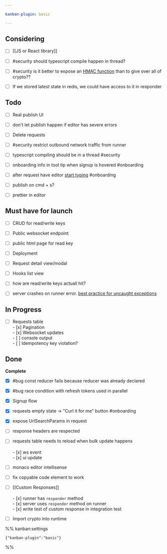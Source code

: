 ```yaml
---

kanban-plugin: basic

---
```


## Considering

- [ ] [[JS or React library]]
- [ ] #security should typescript compile happen in thread?
- [ ] #security is it better to expose an [HMAC function](https://gist.github.com/stigok/57d075c1cf2a609cb758898c0b202428?permalink_comment_id=4052765#gistcomment-4052765) than to give over all of crypto??
- [ ] If we stored latest state in redis, we could have access to it in responder


## Todo

- [ ] Real publish UI
- [ ] don't let publish happen if editor has severe errors
- [ ] Delete requests
- [ ] #security restrict outbound network traffic from runner
- [ ] typescript compiling should be in a thread #security
- [ ] onboarding info in tool tip when signup is hovered #onboarding
- [ ] after request have editor [start typing](https://github.com/convergencelabs/monaco-collab-ext) #onboarding
- [ ] publish on cmd + s?
- [ ] prettier in editor


## Must have for launch

- [ ] CRUD for read/write keys
- [ ] Public websocket endpoint
- [ ] public html page for read key
- [ ] Deployment
- [ ] Request detail view/modal
- [ ] Hooks list view
- [ ] how are read/write keys actuall hit?
- [ ] server crashes on runner error. [best practice for uncaught exceptions](https://www.honeybadger.io/blog/errors-nodejs/#uncaught-exceptions-and-unhandled-promise-rejections)


## In Progress

- [ ] Requests table<br>- [x] Pagination<br>- [x] Websocket updates<br>- [ ] console output<br>- [ ] Idempotency key violation?


## Done

**Complete**
- [x] #bug const reducer fails because reducer was already declared
- [x] #bug race condition with refresh tokens used in parallel
- [x] Signup flow
- [x] requests empty state -> "Curl it for me" button #onboarding
- [x] expose UrlSearchParams in request
- [ ] response headers are respected
- [ ] requests table needs to reload when bulk update happens<br><br>- [x] ws event<br>- [x] ui update
- [ ] monaco editor intellisense
- [ ] fix copyable code element to work
- [ ] [[Custom Responses]]<br><br>- [x] runner has `responder` method<br>- [x] server uses `responder` method on runner<br>- [x] write test of custom response in integration test
- [ ] Import crypto into runtime




%% kanban:settings
```
{"kanban-plugin":"basic"}
```
%%